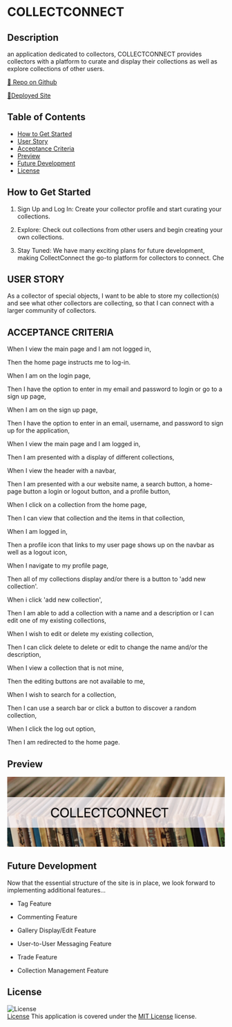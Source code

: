 # COLLECTCONNECT

## Description
an application dedicated to collectors, COLLECTCONNECT provides collectors with a platform to curate and display their collections as well as explore collections of other users.

[🚀 Repo on Github](https://github.com/DanielTBonn/collectors-connect)

[🚀Deployed Site](https://boiling-anchorage-11027-d19406c04dfb.herokuapp.com/)

## Table of Contents
- [How to Get Started](#how-to-get-started)
- [User Story](#user-story)
- [Acceptance Criteria](#acceptance-criteria)
- [Preview](#preview)
- [Future Development](#future-development)
- [License](#license)

## How to Get Started
1. Sign Up and Log In: Create your collector profile and start curating your collections.

2. Explore: Check out collections from other users and begin creating your own collections.

3. Stay Tuned: We have many exciting plans for future development, making CollectConnect the go-to platform for collectors to connect. Che

## USER STORY

As a collector of special objects, I want to be able to store my collection(s) and see what other collectors are collecting, so that I can connect with a larger community of collectors.

## ACCEPTANCE CRITERIA

When I view the main page and I am not logged in,

Then the home page instructs me to log-in.

When I am on the login page,

Then I have the option to enter in my email and password to login or go to a sign up page,

When I am on the sign up page, 

Then I have the option to enter in an email, username, and password to sign up for the application,

When I view the main page and I am logged in, 

Then I am presented with a display of different collections,

When I view the header with a navbar,

Then I am presented with a our website name, a search button, a home-page button a login or logout button, and a profile button,

When I click on a collection from the home page,

Then I can view that collection and the items in that collection,

When I am logged in,

Then a profile icon that links to my user page shows up on the navbar as well as a logout icon,

When I navigate to my profile page,

Then all of my collections display and/or there is a button to 'add new collection'.

When i click 'add new collection',

Then I am able to add a collection with a name and a description or I can edit one of my existing collections,

When I wish to edit or delete my existing collection,

Then I can click delete to delete or edit to change the name and/or the description,

When I view a collection that is not mine, 

Then the editing buttons are not available to me, 

When I wish to search for a collection,

Then I can use a search bar or click a button to discover a random collection,

When I click the log out option,

Then I am redirected to the home page. 

## Preview
![Preview of application](./client/src/collectconnect.png)

## Future Development
Now that the essential structure of the site is in place, we look forward to implementing additional features…

- Tag Feature

- Commenting Feature

- Gallery Display/Edit Feature

- User-to-User Messaging Feature

- Trade Feature

- Collection Management Feature

## License
![License](https://img.shields.io/badge/License-MIT%20License-brightgreen)  
[License](./LICENSE)
This application is covered under the [MIT License](./LICENSE) license.